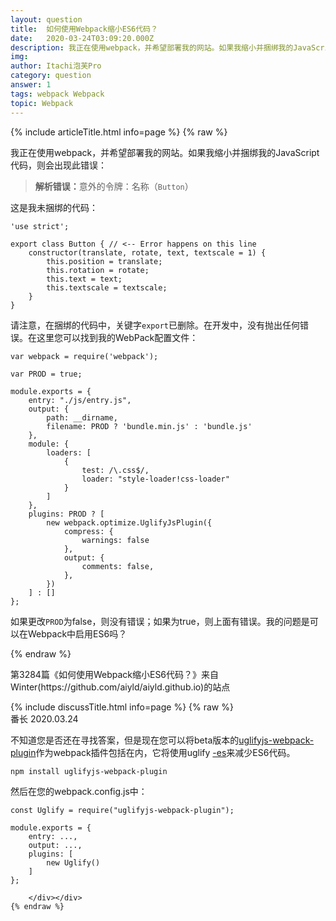 ```yaml
---
layout: question
title:  如何使用Webpack缩小ES6代码？
date:   2020-03-24T03:09:20.000Z
description: 我正在使用webpack，并希望部署我的网站。如果我缩小并捆绑我的JavaScript代码，则会出现此错误：  解析错误：意外的令牌：名称（Butt...
img: 
author: Itachi泡芙Pro
category: question
answer: 1
tags: webpack Webpack
topic: Webpack
---
```

<div class="article-root">
  <div class="article">
    {% include articleTitle.html info=page %}
    {% raw %}
    <div class="article-content"><p><font style="vertical-align: inherit;"><font style="vertical-align: inherit;">我正在使用webpack，并希望部署我的网站。</font><font style="vertical-align: inherit;">如果我缩小并捆绑我的JavaScript代码，则会出现此错误：</font></font></p>

<blockquote>
  <p><strong><font style="vertical-align: inherit;"><font style="vertical-align: inherit;">解析错误：</font></font></strong><font style="vertical-align: inherit;"><font style="vertical-align: inherit;">意外的令牌：名称（</font></font><code>Button</code><font style="vertical-align: inherit;"><font style="vertical-align: inherit;">）</font></font></p>
</blockquote>

<p><font style="vertical-align: inherit;"><font style="vertical-align: inherit;">这是我未捆绑的代码：</font></font></p>

<pre><code>'use strict';<font></font>
<font></font>
export class Button { // &lt;-- Error happens on this line<font></font>
    constructor(translate, rotate, text, textscale = 1) {<font></font>
        this.position = translate;<font></font>
        this.rotation = rotate;<font></font>
        this.text = text;<font></font>
        this.textscale = textscale;<font></font>
    }<font></font>
}<font></font>
</code></pre>

<p><font style="vertical-align: inherit;"><font style="vertical-align: inherit;">请注意，在捆绑的代码中，关键字</font></font><code>export</code><font style="vertical-align: inherit;"><font style="vertical-align: inherit;">已删除。</font><font style="vertical-align: inherit;">在开发中，没有抛出任何错误。</font><font style="vertical-align: inherit;">在这里您可以找到我的WebPack配置文件：</font></font></p>

<pre><code>var webpack = require('webpack');<font></font>
<font></font>
var PROD = true;<font></font>
<font></font>
module.exports = {<font></font>
    entry: "./js/entry.js",<font></font>
    output: {<font></font>
        path: __dirname,<font></font>
        filename: PROD ? 'bundle.min.js' : 'bundle.js'<font></font>
    },<font></font>
    module: {<font></font>
        loaders: [<font></font>
            {<font></font>
                test: /\.css$/,<font></font>
                loader: "style-loader!css-loader"<font></font>
            }<font></font>
        ]<font></font>
    },<font></font>
    plugins: PROD ? [<font></font>
        new webpack.optimize.UglifyJsPlugin({<font></font>
            compress: { <font></font>
                warnings: false <font></font>
            },<font></font>
            output: {<font></font>
                comments: false,<font></font>
            },<font></font>
        })<font></font>
    ] : []<font></font>
};<font></font>
</code></pre>

<p><font style="vertical-align: inherit;"><font style="vertical-align: inherit;">如果更改</font></font><code>PROD</code><font style="vertical-align: inherit;"><font style="vertical-align: inherit;">为false，则没有错误；如果为true，则上面有错误。</font><font style="vertical-align: inherit;">我的问题是可以在Webpack中启用ES6吗？</font></font></p></div>
    {% endraw %}
  </div>
  <p class="winter_mark">第3284篇《如何使用Webpack缩小ES6代码？》来自Winter(https://github.com/aiyld/aiyld.github.io)的站点</p>
  <div class="discuss-wrapper">
    {% include discussTitle.html info=page %}
    {% raw %}
    <div class="discuss-item">
        <div class="discuss-parent">
          <div class="discuss-meta">
            <span class="discuss-user">番长</span>
            <span class="discuss-time">2020.03.24</span>
          </div>
          <div class="discuss-comment"><p><font style="vertical-align: inherit;"><font style="vertical-align: inherit;">不知道您是否还在寻找答案，但是现在您可以将beta版本的</font></font><a href="https://www.npmjs.com/package/uglifyjs-webpack-plugin" rel="noreferrer"><font style="vertical-align: inherit;"><font style="vertical-align: inherit;">uglifyjs-webpack-plugin</font></font></a><font style="vertical-align: inherit;"><font style="vertical-align: inherit;">作为webpack插件包括在内，它将使用uglify </font></font><a href="https://www.npmjs.com/package/uglify-es" rel="noreferrer"><font style="vertical-align: inherit;"><font style="vertical-align: inherit;">-es</font></font></a><font style="vertical-align: inherit;"><font style="vertical-align: inherit;">来减少ES6代码。</font></font></p>

<pre><code>npm install uglifyjs-webpack-plugin
</code></pre>

<p><font style="vertical-align: inherit;"><font style="vertical-align: inherit;">然后在您的webpack.config.js中：</font></font></p>

<pre><code>const Uglify = require("uglifyjs-webpack-plugin");<font></font>
<font></font>
module.exports = {<font></font>
    entry: ...,<font></font>
    output: ...,<font></font>
    plugins: [<font></font>
        new Uglify()<font></font>
    ]<font></font>
};<font></font>
</code></pre></div>
        </div></div>
    {% endraw %}
  </div>
<div>
